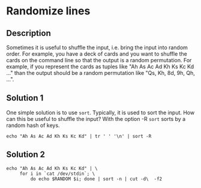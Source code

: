 # Randomize lines

## Description

Sometimes it is useful to shuffle the input, i.e. bring the input into random order. For example, you have a deck of cards and you want to shuffle the cards on the command line so that the output is a random permutation. For example, if you represent the cards as tuples like "Ah As Ac Ad Kh Ks Kc Kd ..." than the output should be a random permutation like "Qs, Kh, 8d, 9h, Qh, ...".

## Solution 1

One simple solution is to use `sort`. Typically, it is used to sort the input. How can this be useful to shuffle the input? With the option -R `sort` sorts by a random hash of keys.

```
echo "Ah As Ac Ad Kh Ks Kc Kd" | tr ' ' '\n' | sort -R
```

## Solution 2

```
echo "Ah As Ac Ad Kh Ks Kc Kd" | \
     for i in `cat /dev/stdin`; \
         do echo $RANDOM $i; done | sort -n | cut -d\  -f2
```

